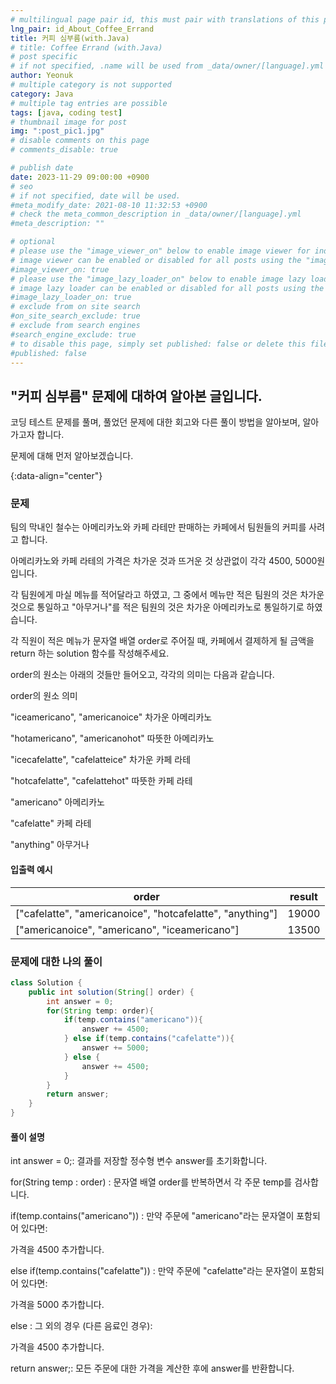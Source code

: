 ```yaml
---
# multilingual page pair id, this must pair with translations of this page. (This name must be unique)
lng_pair: id_About_Coffee_Errand
title: 커피 심부름(with.Java)
# title: Coffee Errand (with.Java)
# post specific
# if not specified, .name will be used from _data/owner/[language].yml
author: Yeonuk
# multiple category is not supported
category: Java
# multiple tag entries are possible
tags: [java, coding test]
# thumbnail image for post
img: ":post_pic1.jpg"
# disable comments on this page
# comments_disable: true

# publish date
date: 2023-11-29 09:00:00 +0900
# seo
# if not specified, date will be used.
#meta_modify_date: 2021-08-10 11:32:53 +0900
# check the meta_common_description in _data/owner/[language].yml
#meta_description: ""

# optional
# please use the "image_viewer_on" below to enable image viewer for individual pages or posts (_posts/ or [language]/_posts folders).
# image viewer can be enabled or disabled for all posts using the "image_viewer_posts: true" setting in _data/conf/main.yml.
#image_viewer_on: true
# please use the "image_lazy_loader_on" below to enable image lazy loader for individual pages or posts (_posts/ or [language]/_posts folders).
# image lazy loader can be enabled or disabled for all posts using the "image_lazy_loader_posts: true" setting in _data/conf/main.yml.
#image_lazy_loader_on: true
# exclude from on site search
#on_site_search_exclude: true
# exclude from search engines
#search_engine_exclude: true
# to disable this page, simply set published: false or delete this file
#published: false
---
```


<!-- outline-start -->

## "커피 심부름" 문제에 대하여 알아본 글입니다.

코딩 테스트 문제를 풀며, 풀었던 문제에 대한 회고와 다른 풀이 방법을 알아보며, 알아가고자 합니다.

문제에 대해 먼저 알아보겠습니다.

{:data-align="center"}

<!-- outline-end -->

### 문제

팀의 막내인 철수는 아메리카노와 카페 라테만 판매하는 카페에서 팀원들의 커피를 사려고 합니다.

아메리카노와 카페 라테의 가격은 차가운 것과 뜨거운 것 상관없이 각각 4500, 5000원입니다.

각 팀원에게 마실 메뉴를 적어달라고 하였고, 그 중에서 메뉴만 적은 팀원의 것은 차가운 것으로 통일하고 "아무거나"를 적은 팀원의 것은 차가운 아메리카노로 통일하기로 하였습니다.

각 직원이 적은 메뉴가 문자열 배열 order로 주어질 때, 카페에서 결제하게 될 금액을 return 하는 solution 함수를 작성해주세요.

order의 원소는 아래의 것들만 들어오고, 각각의 의미는 다음과 같습니다.

order의 원소 의미

"iceamericano", "americanoice" 차가운 아메리카노

"hotamericano", "americanohot" 따뜻한 아메리카노

"icecafelatte", "cafelatteice" 차가운 카페 라테

"hotcafelatte", "cafelattehot" 따뜻한 카페 라테

"americano" 아메리카노

"cafelatte" 카페 라테

"anything" 아무거나

#### 입출력 예시

| order                                                     | result |
| --------------------------------------------------------- | ------ |
| ["cafelatte", "americanoice", "hotcafelatte", "anything"] | 19000  |
| ["americanoice", "americano", "iceamericano"]             | 13500  |

### 문제에 대한 나의 풀이

```java
class Solution {
    public int solution(String[] order) {
        int answer = 0;
        for(String temp: order){
            if(temp.contains("americano")){
                answer += 4500;
            } else if(temp.contains("cafelatte")){
                answer += 5000;
            } else {
                answer += 4500;
            }
        }
        return answer;
    }
}
```

#### 풀이 설명

int answer = 0;: 결과를 저장할 정수형 변수 answer를 초기화합니다.

for(String temp : order) : 문자열 배열 order를 반복하면서 각 주문 temp를 검사합니다.

if(temp.contains("americano")) : 만약 주문에 "americano"라는 문자열이 포함되어 있다면:

가격을 4500 추가합니다.

else if(temp.contains("cafelatte")) : 만약 주문에 "cafelatte"라는 문자열이 포함되어 있다면:

가격을 5000 추가합니다.

else : 그 외의 경우 (다른 음료인 경우):

가격을 4500 추가합니다.

return answer;: 모든 주문에 대한 가격을 계산한 후에 answer를 반환합니다.
